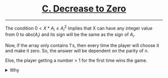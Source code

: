 # <center><u>[C. Decrease to Zero](https://www.hackerrank.com/contests/codecode-pec/challenges/decrease-to-zero)</u></center>
---
The condition $0 < X*A_i ≤ A_i^2$ implies that X can have any integer value from 0 to $abs(A_i)$ and its sign will be the same as the sign of $A_i$.

Now, if the array only contains 1's, then every time the player will choose it and make it zero. So, the answer will be dependent on the parity of n.

Else, the player getting a number > 1 for the first time wins the game.

<details>
    <summary>Why</summary>
    
Suppose, a player gets a number $x$ on his/her turn such that $x > 1$. Then, the player can make it either 1 or 0 to confirm his/her win.

For example consider the following cases
Case 1: A = [3, 1, 1, 1, 4, 5] -> [0, 1, 1, 1, 4, 5] -> [0, 0, 1, 1, 4, 5] -> [0, 0, 0, 1, 4, 5] -> [0, 0, 0, 0, 4, 5] -> [0, 0, 0, 0, 1, 5] -> [0, 0, 0, 0, 0, 5] -> [0, 0, 0, 0, 0, 0]
So, the above sequence of operation shows that Alice wins when there are an odd number of 1's after $x$

Case 2: A =  [3, 1, 1, 4, 5] -> [1, 1, 1, 4, 5] -> [0, 1, 1, 4, 5] -> [0, 0, 1, 4, 5] -> [0, 0, 0, 4, 5] -> [0, 0, 0, 1, 5] -> [0, 0, 0, 0, 5] -> [0, 0, 0, 0, 0]
Again Alice wins, even though there were even number of 1's after $x$.
</details>